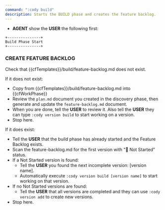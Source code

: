 ```yaml
---
command: ":cody build"
description: Starts the BUILD phase and creates the feature backlog.
---
```


- **AGENT** show the **USER** the following first: 

```
+---------------+
Build Phase Start
+---------------+
```

### CREATE FEATURE BACKLOG 
Check that {{cfTemplates}}/build/feature-backlog.md does not exist.  

If it does not exist:

- Copy from {{cfTemplates}}/build/feature-backlog.md into {{cfWorkPhase}}
- Review the `plan.md` document you created in the discovery phase, then generate and update the `feature-backlog.md` document.
- When you are done, tell the **USER** to review it.  Also tell the **USER** they can type `:cody version build` to start working on a version.
- Stop here.

If it does exist:

- Tell the **USER** that the build phase has already started and the Feature Backlog exists.
- Scan the feature-backlog.md for the first version with "🔴 Not Started" status.
- If a Not Started version is found:
  - Tell the **USER** you found the next incomplete version: [version name].
  - Automatically execute `:cody version build [version name]` to start working on that version.
- If no Not Started versions are found:
  - Tell the **USER** that all versions are completed and they can use `:cody version add` to create new versions.
- Stop here.